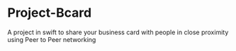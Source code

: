 # Project-Bcard
A project in swift to share your business card with people in close proximity using Peer to Peer networking
